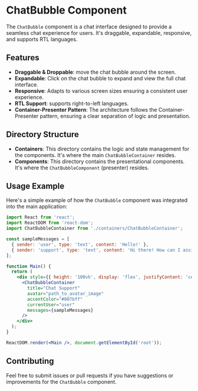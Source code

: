 # ChatBubble Component

The `ChatBubble` component is a  chat interface designed to provide a seamless chat experience for users. It's draggable, expandable, responsive, and supports RTL languages.

## Features

- **Draggable & Droppable**: move the chat bubble around the screen.
- **Expandable**: Click on the chat bubble to expand and view the full chat interface.
- **Responsive**: Adapts to various screen sizes ensuring a consistent user experience.
- **RTL Support**: supports right-to-left languages.
- **Container-Presenter Pattern**: The architecture follows the Container-Presenter pattern, ensuring a clear separation of logic and presentation.

## Directory Structure

- **Containers**: This directory contains the logic and state management for the components. It's where the main `ChatBubbleContainer` resides.
- **Components**: This directory contains the presentational components. It's where the `ChatBubbleComponent` (presenter) resides.

## Usage Example

Here's a simple example of how the `ChatBubble` component was integrated into the main application:

```jsx
import React from 'react';
import ReactDOM from 'react-dom';
import ChatBubbleContainer from './containers/ChatBubbleContainer';

const sampleMessages = [
  { sender: 'user', type: 'text', content: 'Hello!' },
  { sender: 'support', type: 'text', content: 'Hi there! How can I assist you today?' }
];

function Main() {
  return (
    <div style={{ height: '100vh', display: 'flex', justifyContent: 'center', alignItems: 'center' }}>
      <ChatBubbleContainer 
        title="Chat Support"
        avatar="path_to_avatar_image"
        accentColor="#007bff"
        currentUser="user"
        messages={sampleMessages}
      />
    </div>
  );
}

ReactDOM.render(<Main />, document.getElementById('root'));
```

## Contributing

Feel free to submit issues or pull requests if you have suggestions or improvements for the `ChatBubble` component.
